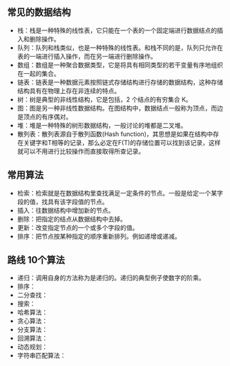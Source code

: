 ## 常见的数据结构 

+ 栈：栈是一种特殊的线性表，它只能在一个表的一个固定端进行数据结点的插入和删除操作。
+ 队列：队列和栈类似，也是一种特殊的线性表。和栈不同的是，队列只允许在表的一端进行插入操作，而在另一端进行删除操作。
+ 数组：数组是一种聚合数据类型，它是将具有相同类型的若干变量有序地组织在一起的集合。
+ 链表：链表是一种数据元素按照链式存储结构进行存储的数据结构，这种存储结构具有在物理上存在非连续的特点。
+ 树：树是典型的非线性结构，它是包括，2 个结点的有穷集合 K。
+ 图：图是另一种非线性数据结构。在图结构中，数据结点一般称为顶点，而边是顶点的有序偶对。
+ 堆：堆是一种特殊的树形数据结构，一般讨论的堆都是二叉堆。
+ 散列表：散列表源自于散列函数(Hash function)，其思想是如果在结构中存在关键字和T相等的记录，那么必定在F(T)的存储位置可以找到该记录，这样就可以不用进行比较操作而直接取得所查记录。

## 常用算法

+ 检索：检索就是在数据结构里查找满足一定条件的节点。一般是给定一个某字段的值，找具有该字段值的节点。
+ 插入：往数据结构中增加新的节点。
+ 删除：把指定的结点从数据结构中去掉。
+ 更新：改变指定节点的一个或多个字段的值。
+ 排序：把节点按某种指定的顺序重新排列。例如递增或递减。

## 路线 10个算法

+ 递归：调用自身的方法称为是递归的。递归的典型例子使数字的阶乘。
+ 排序：
+ 二分查找：
+ 搜索：
+ 哈希算法：
+ 贪心算法：
+ 分支算法：
+ 回溯算法：
+ 动态规划：
+ 字符串匹配算法：